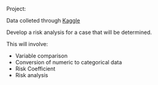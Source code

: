 Project:

Data colleted through [Kaggle](https://www.kaggle.com/datasets/jillanisofttech/lung-cancer-detection)

Develop a risk analysis for a case that will be determined.

This will involve:
 - Variable comparison
 - Conversion of numeric to categorical data
 - Risk Coefficient
 - Risk analysis